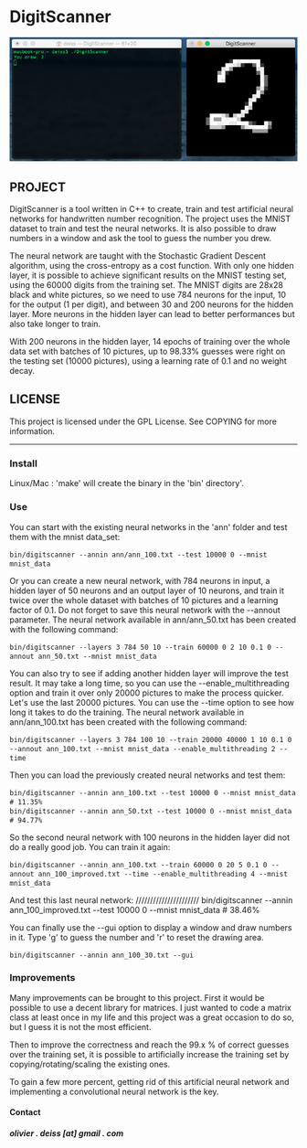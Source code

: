 # DigitScanner

![Screenshot](media/Screenshot.png)

## PROJECT

DigitScanner is a tool written in C++ to create, train and test artificial neural networks for handwritten number recognition. The project uses the MNIST dataset to train and test the neural networks. It is also possible to draw numbers in a window and ask the tool to guess the number you drew.

The neural network are taught with the Stochastic Gradient Descent algorithm, using the cross-entropy as a cost function. With only one hidden layer, it is possible to achieve significant results on the MNIST testing set, using the 60000 digits from the training set. The MNIST digits are 28x28 black and white pictures, so we need to use 784 neurons for the input, 10 for the output (1 per digit), and between 30 and 200 neurons for the hidden layer. More neurons in the hidden layer can lead to better performances but also take longer to train.

With 200 neurons in the hidden layer, 14 epochs of training over the whole data set with batches of 10 pictures, up to 98.33% guesses were right on the testing set (10000 pictures), using a learning rate of 0.1 and no weight decay.

## LICENSE

This project is licensed under the GPL License. See COPYING for more information.

***

### Install

Linux/Mac : 'make' will create the binary in the 'bin' directory'.

### Use

You can start with the existing neural networks in the 'ann' folder and test them with the mnist data_set:

    bin/digitscanner --annin ann/ann_100.txt --test 10000 0 --mnist mnist_data
    
Or you can create a new neural network, with 784 neurons in input, a hidden layer of 50 neurons and an output layer of 10 neurons, and train it twice over the whole dataset with batches of 10 pictures and a learning factor of 0.1. Do not forget to save this neural network with the --annout parameter. The neural network available in ann/ann_50.txt has been created with the following command:

    bin/digitscanner --layers 3 784 50 10 --train 60000 0 2 10 0.1 0 --annout ann_50.txt --mnist mnist_data
    
You can also try to see if adding another hidden layer will improve the test result. It may take a long time, so you can use the --enable_multithreading option and train it over only 20000 pictures to make the process quicker. Let's use the last 20000 pictures. You can use the --time option to see how long it takes to do the training. The neural network available in ann/ann_100.txt has been created with the following command:

    bin/digitscanner --layers 3 784 100 10 --train 20000 40000 1 10 0.1 0 --annout ann_100.txt --mnist mnist_data --enable_multithreading 2 --time
    
Then you can load the previously created neural networks and test them:

    bin/digitscanner --annin ann_100.txt --test 10000 0 --mnist mnist_data   # 11.35%
    bin/digitscanner --annin ann_50.txt --test 10000 0 --mnist mnist_data    # 94.77%
    
So the second neural network with 100 neurons in the hidden layer did not do a really good job. You can train it again:

    bin/digitscanner --annin ann_100.txt --train 60000 0 20 5 0.1 0 --annout ann_100_improved.txt --time --enable_multithreading 4 --mnist mnist_data
    
And test this last neural network:
    //////////////////////
    bin/digitscanner --annin ann_100_improved.txt --test 10000 0 --mnist mnist_data   # 38.46%

You can finally use the --gui option to display a window and draw numbers in it. Type 'g' to guess the number and 'r' to reset the drawing area.

    bin/digitscanner --annin ann_100_30.txt --gui
    
### Improvements

Many improvements can be brought to this project. First it would be possible to use a decent library for matrices. I just wanted to code a matrix class at least once in my life and this project was a great occasion to do so, but I guess it is not the most efficient.

Then to improve the correctness and reach the 99.x % of correct guesses over the training set, it is possible to artificially increase the training set by copying/rotating/scaling the existing ones.

To gain a few more percent, getting rid of this artificial neural network and implementing a convolutional neural network is the key.

#### Contact

##### olivier . deiss [at] gmail . com

